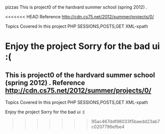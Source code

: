 pizzas
This is project0 of the hardvard summer school (spring 2012) .

<<<<<<< HEAD
Reference http://cdn.cs75.net/2012/summer/projects/0/

Topics Covered In this project PHP SESSIONS,POSTS,GET XML-xpath

Enjoy the project Sorry for the bad ui :(
=======
This is project0 of the hardvard summer school (spring 2012) .
Reference http://cdn.cs75.net/2012/summer/projects/0/
----------


Topics Covered In this project 
  PHP SESSIONS,POSTS,GET
  XML-xpath
  
  
  Enjoy the project 
  Sorry for the bad ui :(
>>>>>>> 95ac467ddf98033f5baedd23ab7c0207796efbe4
